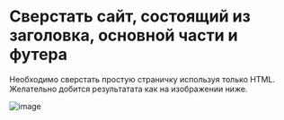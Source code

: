 # Сверстать сайт, состоящий из заголовка, основной части и футера
Необходимо сверстать простую страничку используя только HTML. Желательно добится результатата как на изображении ниже.

![image](/images/html-page.png)
